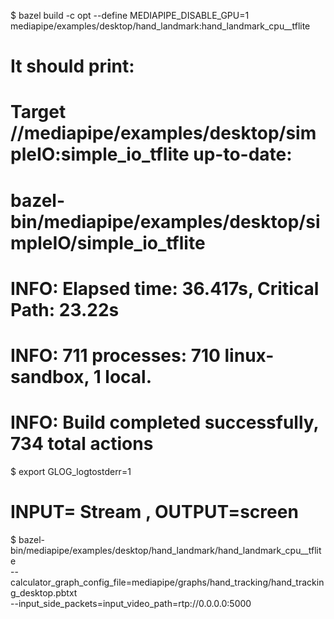 

$ bazel build -c opt --define MEDIAPIPE_DISABLE_GPU=1 \
    mediapipe/examples/desktop/hand_landmark:hand_landmark_cpu__tflite

# It should print:
# Target //mediapipe/examples/desktop/simpleIO:simple_io_tflite up-to-date:
#   bazel-bin/mediapipe/examples/desktop/simpleIO/simple_io_tflite
# INFO: Elapsed time: 36.417s, Critical Path: 23.22s
# INFO: 711 processes: 710 linux-sandbox, 1 local.
# INFO: Build completed successfully, 734 total actions

$ export GLOG_logtostderr=1



# INPUT=  Stream , OUTPUT=screen

$ bazel-bin/mediapipe/examples/desktop/hand_landmark/hand_landmark_cpu__tflite \
    --calculator_graph_config_file=mediapipe/graphs/hand_tracking/hand_tracking_desktop.pbtxt \
    --input_side_packets=input_video_path=rtp://0.0.0.0:5000